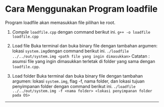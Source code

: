 # Cara Menggunakan Program loadfile

Program loadfile akan memasukkan file pilihan ke root.

1. _Compile_ `loadfile.cpp` dengan command berikut ini.
`g++ -o loadfile loadfile.cpp`

2. Load file
Buka terminal dan buka binary file dengan tambahan argumen: lokasi `system.img`dengan command berikut ini.
`./loadfile ../../out/system.img <path file yang ingin dimasukkan>`
Catatan : asumsi file yang ingin dimasukkan terletak di folder yang sama dengan `loadfile.cpp`.

3. Load folder
Buka terminal dan buka binary file dengan tambahan argumen: lokasi `system.img`, flag -f, nama folder, dan lokasi tujuan penyimpanan folder dengan command berikut ini.
`./loadfile ../../out/system.img -f <nama folder> <lokasi penyimpanan folder pada OS>`

___
